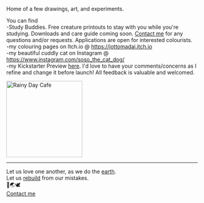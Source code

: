 

Home of a few drawings, art, and experiments.

You can find
<br> -Study Buddies. Free creature printouts to stay with you while you're studying. Downloads and care guide coming soon. <a href="https://forms.gle/bA27hf1xugAdUEus8">Contact me</a> for any questions and/or requests. Applications are open for interested colourists.
<br> -my colouring pages on Itch.io @ <a href="https://jottomadai.itch.io">https://jottomadai.itch.io</a>
<br> -my beautiful cuddly cat on Instagram @ <a href="https://www.instagram.com/soso_the_cat_dog/">https://www.instagram.com/soso_the_cat_dog/</a>
<br> -my Kickstarter Preview <a href="https://www.kickstarter.com/projects/jotto/1627074823/preview?ref=pbuild_dashboard#project-preview">here</a>. I'd love to have your comments/concerns as I refine and change it before launch! All feedback is valuable and welcomed.

<a href="https://imgur.com/DmU2pqT"><img src="https://i.imgur.com/DmU2pqT.jpg" title="Rainy Day Cafe" width="200"/></a>

-------
Let us love one another, as we do the <a href="https://350.org/science/">earth</a>.
<br>Let us <a href="https://globalclimatestrike.net/">rebuild</a> from our mistakes.
<br>🐝🌏🕊️
<br>
<a href="https://forms.gle/bA27hf1xugAdUEus8">Contact me</a>
